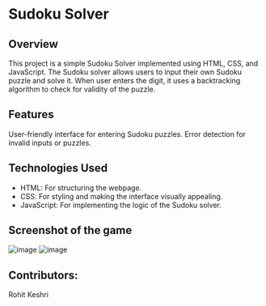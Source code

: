 # Sudoku Solver
## Overview
This project is a simple Sudoku Solver implemented using HTML, CSS, and JavaScript. The Sudoku solver allows users to input their own Sudoku puzzle and solve it. When user enters the digit, it uses a backtracking algorithm to check for validity of the puzzle.

## Features
User-friendly interface for entering Sudoku puzzles.
Error detection for invalid inputs or puzzles.

## Technologies Used
- HTML: For structuring the webpage.
- CSS: For styling and making the interface visually appealing.
- JavaScript: For implementing the logic of the Sudoku solver.

## Screenshot of the game
![image](https://github.com/user-attachments/assets/c644c18e-024c-4d44-b78e-a2ad2f2ce564)
![image](https://github.com/user-attachments/assets/a67bce13-568a-44a7-807b-d26852d0ee0d)



## Contributors:
Rohit Keshri
